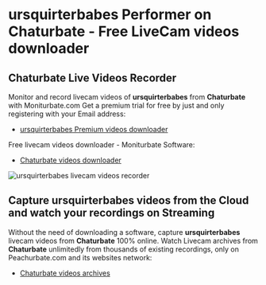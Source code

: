 # ursquirterbabes Performer on Chaturbate - Free LiveCam videos downloader

## Chaturbate Live Videos Recorder

Monitor and record livecam videos of **ursquirterbabes** from **Chaturbate** with Moniturbate.com
Get a premium trial for free by just and only registering with your Email address:
* [ursquirterbabes Premium videos downloader](https://moniturbate.com/request-demo-licence-key.html)

Free livecam videos downloader - Moniturbate Software:
* [Chaturbate videos downloader](https://moniturbate.com/moniturbate-download-software.html)

![ursquirterbabes livecam videos recorder](https://peachurnet.com/templates/moniturbate-software.png)


## Capture ursquirterbabes videos from the Cloud and watch your recordings on Streaming

Without the need of downloading a software, capture **ursquirterbabes** livecam videos from **Chaturbate** 100% online.
Watch Livecam archives from **Chaturbate** unlimitedly from thousands of existing recordings, only on Peachurbate.com and its websites network:
* [Chaturbate videos archives](https://peachurnet.com/)